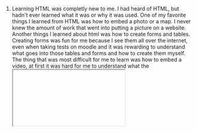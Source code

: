 1) Learning HTML was completly new to me. I had heard of HTML, but hadn't ever learned what it was or why it was used. One of my favorite things I learned from HTML was how to embed a photo or a map. I never knew the amount of work that went into putting a picture on a website. Another things I learned about html was how to create forms and tables. Creating forms was fun for me because I see them all over the internet, even when taking tests on moodle and it was rewarding to understand what goes into those tables and forms and how to create them myself. The thing that was most difficult for me to learn was how to embed a video, at first it was hard for me to understand what the <iframe> element was and why we use it, but with week 8 and 9's assignments, I think i've gotten better at embedding.

2) I am excited to learn more about styling because it was one of my favorite parts so far. I think its fun to create backround colors, bold tables and text and see a simple webpage come together in something thats fun to look at.

3) For this week, my biggest challenge was creating the navigation from site to site. It's tricky to know if you're doing it right before uploading to your repository. To get help and create my navigation, I watched the weekly video and went to the class website which helped greatly. 
